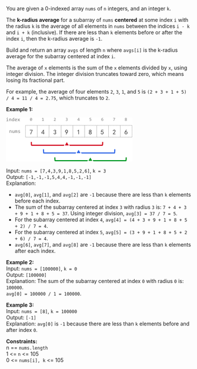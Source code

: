 You are given a 0-indexed array `nums` of `n` integers, and an integer `k`.

The **k-radius average** for a subarray of `nums` **centered** at some index `i` with the radius `k` is 
the average of all elements in `nums` between the indices `i - k` and `i + k` (inclusive). 
If there are less than `k` elements before or after the index `i`, then the k-radius average is `-1`.

Build and return an array `avgs` of length `n` where `avgs[i]` is the k-radius average for the subarray 
centered at index `i`.

The average of `x` elements is the sum of the `x` elements divided by `x`, using integer division. 
The integer division truncates toward zero, which means losing its fractional part.

For example, the average of four elements `2`, `3`, `1`, and `5` is `(2 + 3 + 1 + 5) / 4 = 11 / 4 = 2.75`, which 
truncates to `2`.

**Example 1:**  

![eg1.png](k_radius_subarray_averages.png)  

Input: `nums = [7,4,3,9,1,8,5,2,6]`, `k = 3`  
Output: `[-1,-1,-1,5,4,4,-1,-1,-1]`  
Explanation:
- `avg[0]`, `avg[1]`, and `avg[2]` are `-1` because there are less than `k` elements before each index.
- The sum of the subarray centered at index `3` with radius `3` is: `7 + 4 + 3 + 9 + 1 + 8 + 5 = 37`.
  Using integer division, `avg[3] = 37 / 7 = 5`.
- For the subarray centered at index `4`, `avg[4] = (4 + 3 + 9 + 1 + 8 + 5 + 2) / 7 = 4`.
- For the subarray centered at index `5`, `avg[5] = (3 + 9 + 1 + 8 + 5 + 2 + 6) / 7 = 4`.
- `avg[6]`, `avg[7]`, and `avg[8]` are `-1` because there are less than `k` elements after each index. 

**Example 2:**  
Input: `nums = [100000]`, `k = 0`  
Output: `[100000]`  
Explanation: The sum of the subarray centered at index `0` with radius `0` is: `100000`.  
`avg[0] = 100000 / 1 = 100000`.

**Example 3:**  
Input: `nums = [8]`, `k = 100000`  
Output: `[-1]`  
Explanation: `avg[0]` is `-1` because there are less than `k` elements before and after index `0`.

**Constraints:**  
n == `nums.length`  
1 <= `n` <= 105  
0 <= `nums[i], k` <= 105